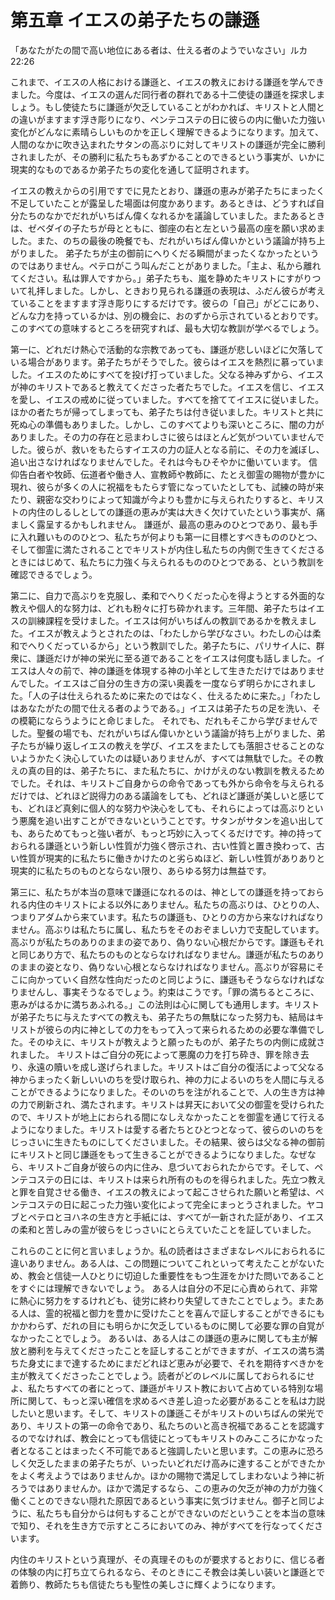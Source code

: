 # 第五章 イエスの弟子たちの謙遜

「あなたがたの間で高い地位にある者は、仕える者のようでいなさい」ルカ22:26

これまで、イエスの人格における謙遜と、イエスの教えにおける謙遜を学んできました。今度は、イエスの選んだ同行者の群れである十二使徒の謙遜を探求しましょう。もし使徒たちに謙遜が欠乏していることがわかれば、キリストと人間との違いがますます浮き彫りになり、ペンテコステの日に彼らの内に働いた力強い変化がどんなに素晴らしいものかを正しく理解できるようになります。加えて、人間のなかに吹き込まれたサタンの高ぶりに対してキリストの謙遜が完全に勝利されましたが、その勝利に私たちもあずかることのできるという事実が、いかに現実的なものであるか弟子たちの変化を通して証明されます。

イエスの教えからの引用ですでに見たとおり、謙遜の恵みが弟子たちにまったく不足していたことが露呈した場面は何度かあります。あるときは、どうすれば自分たちのなかでだれがいちばん偉くなれるかを議論していました。またあるときは、ゼベダイの子たちが母とともに、御座の右と左という最高の座を願い求めました。また、のちの最後の晩餐でも、だれがいちばん偉いかという議論が持ち上がりました。 弟子たちが主の御前にへりくだる瞬間がまったくなかったというのではありません。ペテロがこう叫んだことがありました。「主よ、私から離れてください。私は罪人ですから。」弟子たちも、嵐を静めたキリストにすがりついて礼拝しました。しかし、ときおり見られる謙遜の表現は、ふだん彼らが考えていることをますます浮き彫りにするだけです。彼らの「自己」がどこにあり、どんな力を持っているかは、別の機会に、おのずから示されているとおりです。このすべての意味するところを研究すれば、最も大切な教訓が学べるでしょう。

第一に、どれだけ熱心で活動的な宗教であっても、謙遜が悲しいほどに欠落している場合があります。弟子たちがそうでした。彼らはイエスを熱烈に慕っていました。イエスのためにすべてを投げ打っていました。父なる神みずから、イエスが神のキリストであると教えてくださった者たちでした。イエスを信じ、イエスを愛し、イエスの戒めに従っていました。すべてを捨ててイエスに従いました。 ほかの者たちが帰ってしまっても、弟子たちは付き従いました。キリストと共に死ぬ心の準備もありました。しかし、このすべてよりも深いところに、闇の力がありました。その力の存在と忌まわしさに彼らはほとんど気がついていませんでした。彼らが、救いをもたらすイエスの力の証人となる前に、その力を滅ぼし、追い出さなければなりませんでした。それは今もひそやかに働いています。 信仰告白者や牧師、伝道者や働き人、宣教師や教師に、たとえ御霊の賜物が豊かに現れ、彼らが多くの人に祝福をもたらす管になっていたとしても、試練の時が来たり、親密な交わりによって知識が今よりも豊かに与えられたりすると、キリストの内住のしるしとしての謙遜の恵みが実は大きく欠けていたという事実が、痛ましく露呈するかもしれません。 謙遜が、最高の恵みのひとつであり、最も手に入れ難いもののひとつ、私たちが何よりも第一に目標とすべきもののひとつ、そして御霊に満たされることでキリストが内住し私たちの内側で生きてくださるときにはじめて、私たちに力強く与えられるもののひとつである、という教訓を確認できるでしょう。

第二に、自力で高ぶりを克服し、柔和でへりくだった心を得ようとする外面的な教えや個人的な努力は、どれも粉々に打ち砕かれます。三年間、弟子たちはイエスの訓練課程を受けました。イエスは何がいちばんの教訓であるかを教えました。イエスが教えようとされたのは、「わたしから学びなさい。わたしの心は柔和でへりくだっているから」という教訓でした。弟子たちに、パリサイ人に、群衆に、謙遜だけが神の栄光に至る道であることをイエスは何度も話しました。イエスは人々の前で、神の謙遜を体現する神の小羊として生きただけではありませんでした。イエスはご自分の生き方の深い奥義を一度ならず明らかにされました。「人の子は仕えられるために来たのではなく、仕えるために来た。」「わたしはあなたがたの間で仕える者のようである。」イエスは弟子たちの足を洗い、その模範にならうようにと命じました。 それでも、だれもそこから学びませんでした。聖餐の場でも、だれがいちばん偉いかという議論が持ち上がりました、弟子たちが繰り返しイエスの教えを学び、イエスをまたしても落胆させることのないようかたく決心していたのは疑いありませんが、すべては無駄でした。その教えの真の目的は、弟子たちに、また私たちに、かけがえのない教訓を教えるためでした。それは、キリストご自身からの命令であっても外から命令を与えられるだけでは、どれほど説得力のある議論をしても、どれほど謙遜が美しいと感じても、どれほど真剣に個人的な努力や決心をしても、それらによっては高ぶりという悪魔を追い出すことができないということです。サタンがサタンを追い出しても、あらためてもっと強い者が、もっと巧妙に入ってくるだけです。神の持っておられる謙遜という新しい性質が力強く啓示され、古い性質と置き換わって、古い性質が現実的に私たちに働きかけたのと劣らぬほど、新しい性質がありありと現実的に私たちのものとならない限り、あらゆる努力は無益です。

第三に、私たちが本当の意味で謙遜になれるのは、神としての謙遜を持っておられる内住のキリストによる以外にありません。私たちの高ぶりは、ひとりの人、つまりアダムから来ています。私たちの謙遜も、ひとりの方から来なければなりません。高ぶりは私たちに属し、私たちをそのおぞましい力で支配しています。高ぶりが私たちのありのままの姿であり、偽りない心根だからです。謙遜もそれと同じあり方で、私たちのものとならなければなりません。謙遜が私たちのありのままの姿となり、偽りない心根とならなければなりません。高ぶりが容易にそこに向かっていく自然な性向だったのと同じように、謙遜もそうならなければなりませんし、事実そうなるでしょう。約束はこうです。「罪の満ちるところに、恵みがはるかに満ちあふれる。」この法則は心に関しても通用します。キリストが弟子たちに与えたすべての教えも、弟子たちの無駄になった努力も、結局はキリストが彼らの内に神としての力をもって入って来られるための必要な準備でした。そのゆえに、キリストが教えようと願ったものが、弟子たちの内側に成就されました。 キリストはご自分の死によって悪魔の力を打ち砕き、罪を除き去り、永遠の贖いを成し遂げられました。キリストはご自分の復活によって父なる神からまったく新しいいのちを受け取られ、神の力によるいのちを人間に与えることができるようになりました。そのいのちを注がれることで、人の生き方は神の力で刷新され、満たされます。キリストは昇天において父の御霊を受けられたので、キリストが地上におられる間になしえなかったことを御霊を通じて行えるようになりました。キリストは愛する者たちとひとつとなって、彼らのいのちをじっさいに生きたものにしてくださいました。その結果、彼らは父なる神の御前にキリストと同じ謙遜をもって生きることができるようになりました。なぜなら、キリストご自身が彼らの内に住み、息づいておられたからです。そして、ペンテコステの日には、キリストは来られ所有のものを得られました。先立つ教えと罪を自覚させる働き、イエスの教えによって起こさせられた願いと希望は、ペンテコステの日に起こった力強い変化によって完全にまっとうされました。ヤコブとペテロとヨハネの生き方と手紙には、すべてが一新された証があり、イエスの柔和と苦しみの霊が彼らをじっさいにとらえていたことを証していました。

これらのことに何と言いましょうか。私の読者はさまざまなレベルにおられるに違いありません。ある人は、この問題についてこれといって考えたことがないため、教会と信徒一人ひとりに切迫した重要性をもつ生涯をかけた問いであることをすぐには理解できないでしょう。 ある人は自分の不足に心責められて、非常に熱心に努力をするけれども、徒労に終わり失望してきたことでしょう。またある人は、霊的祝福と御力を豊かに受けたことを喜んで証しすることができるにもかかわらず、だれの目にも明らかに欠乏しているものに関して必要な罪の自覚がなかったことでしょう。 あるいは、ある人はこの謙遜の恵みに関しても主が解放と勝利を与えてくださったことを証しすることができますが、イエスの満ち満ちた身丈にまで達するためにまだどれほど恵みが必要で、それを期待すべきかを主が教えてくださったことでしょう。読者がどのレベルに属しておられるにせよ、私たちすべての者にとって、謙遜がキリスト教において占めている特別な場所に関して、もっと深い確信を求めるべき差し迫った必要があることを私は力説したいと思います。そして、キリストの謙遜こそがキリストのいちばんの栄光であり、キリストの第一の命令であり、私たちのいと高き祝福であることを認識するのでなければ、教会にとっても信徒にとってもキリストのみこころにかなった者となることはまったく不可能であると強調したいと思います。この恵みに恐ろしく欠乏したままの弟子たちが、いったいどれだけ高みに達することができたかをよく考えようではありませんか。ほかの賜物で満足してしまわないよう神に祈ろうではありませんか。ほかで満足するなら、この恵みの欠乏が神の力が力強く働くことのできない隠れた原因であるという事実に気づけません。御子と同じように、私たちも自分からは何もすることができないのだということを本当の意味で知り、それを生き方で示すところにおいてのみ、神がすべてを行なってくださいます。

内住のキリストという真理が、その真理そのものが要求するとおりに、信じる者の体験の内に打ち立てられるなら、そのときにこそ教会は美しい装いと謙遜とで着飾り、教師たちも信徒たちも聖性の美しさに輝くようになります。

